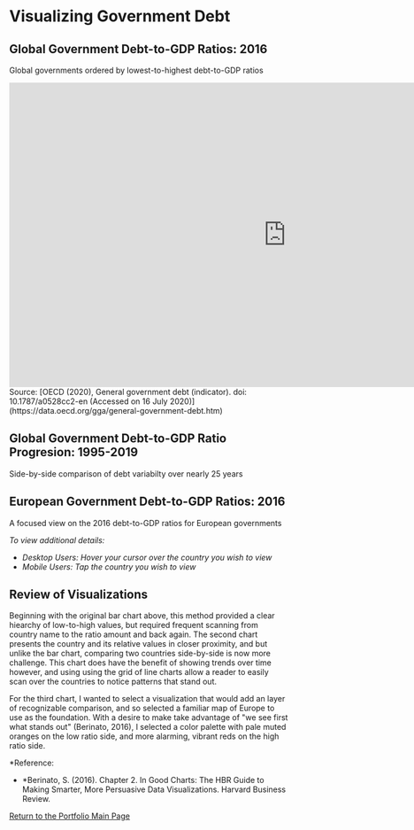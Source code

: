 # Visualizing Government Debt 


## Global Government Debt-to-GDP Ratios: 2016
Global governments ordered by lowest-to-highest debt-to-GDP ratios
<iframe src="https://data.oecd.org/chart/61R7" width="1000" height="550" style="border: 0" mozallowfullscreen="true" webkitallowfullscreen="true" allowfullscreen="true"><a href="https://data.oecd.org/chart/61R7" target="_blank">OECD Chart: General government debt, Total, % of GDP, Annual, 2016</a></iframe>
Source: [OECD (2020), General government debt (indicator). doi: 10.1787/a0528cc2-en (Accessed on 16 July 2020)](https://data.oecd.org/gga/general-government-debt.htm)

## Global Government Debt-to-GDP Ratio Progresion: 1995-2019
Side-by-side comparison of debt variabilty over nearly 25 years
<div class="flourish-embed flourish-chart" data-src="visualisation/3191298" data-url="https://flo.uri.sh/visualisation/3191298/embed"><script src="https://public.flourish.studio/resources/embed.js"></script></div>


## European Government Debt-to-GDP Ratios: 2016
A focused view on the 2016 debt-to-GDP ratios for European governments

*To view additional details:*
- *Desktop Users: Hover your cursor over the country you wish to view*
- *Mobile Users: Tap the country you wish to view*
<div class="flourish-embed flourish-map" data-src="visualisation/3192547" data-url="https://flo.uri.sh/visualisation/3192547/embed"><script src="https://public.flourish.studio/resources/embed.js"></script></div>

## Review of Visualizations
Beginning with the original bar chart above, this method provided a clear hiearchy of low-to-high values, but required frequent scanning from country name to the ratio amount and back again.  The second chart presents the country and its relative values in closer proximity, and but unlike the bar chart, comparing two countries side-by-side is now more challenge.  This chart does have the benefit of showing trends over time however, and using using the grid of line charts allow a reader to easily scan over the countries to notice patterns that stand out. 

For the third chart, I wanted to select a visualization that would add an layer of recognizable comparison, and so selected a familiar map of Europe to use as the foundation. With a desire to make take advantage of "we see first what stands out" (Berinato, 2016), I selected a color palette with pale muted oranges on the low ratio side, and more alarming, vibrant reds on the high ratio side. 


*Reference:
- *Berinato, S. (2016). Chapter 2. In Good Charts: The HBR Guide to Making Smarter, More Persuasive Data Visualizations. Harvard Business Review.


[Return to the Portfolio Main Page](/README.md)

